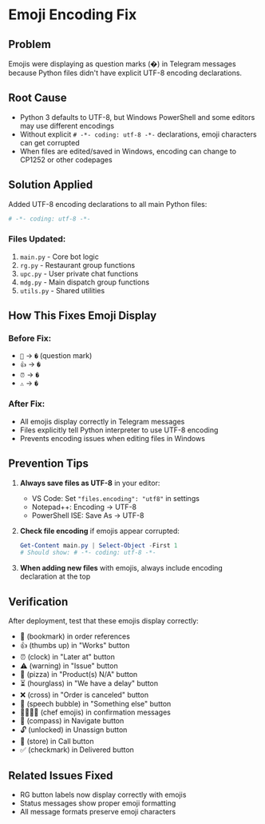 # Emoji Encoding Fix

## Problem
Emojis were displaying as question marks (�) in Telegram messages because Python files didn't have explicit UTF-8 encoding declarations.

## Root Cause
- Python 3 defaults to UTF-8, but Windows PowerShell and some editors may use different encodings
- Without explicit `# -*- coding: utf-8 -*-` declarations, emoji characters can get corrupted
- When files are edited/saved in Windows, encoding can change to CP1252 or other codepages

## Solution Applied
Added UTF-8 encoding declarations to all main Python files:

```python
# -*- coding: utf-8 -*-
```

### Files Updated:
1. `main.py` - Core bot logic
2. `rg.py` - Restaurant group functions
3. `upc.py` - User private chat functions
4. `mdg.py` - Main dispatch group functions
5. `utils.py` - Shared utilities

## How This Fixes Emoji Display

### Before Fix:
- `🔖` → `�` (question mark)
- `👍` → `�`
- `⏰` → `�`
- `⚠️` → `�`

### After Fix:
- All emojis display correctly in Telegram messages
- Files explicitly tell Python interpreter to use UTF-8 encoding
- Prevents encoding issues when editing files in Windows

## Prevention Tips

1. **Always save files as UTF-8** in your editor:
   - VS Code: Set `"files.encoding": "utf8"` in settings
   - Notepad++: Encoding → UTF-8
   - PowerShell ISE: Save As → UTF-8

2. **Check file encoding** if emojis appear corrupted:
   ```powershell
   Get-Content main.py | Select-Object -First 1
   # Should show: # -*- coding: utf-8 -*-
   ```

3. **When adding new files** with emojis, always include encoding declaration at the top

## Verification

After deployment, test that these emojis display correctly:
- 🔖 (bookmark) in order references
- 👍 (thumbs up) in "Works" button
- ⏰ (clock) in "Later at" button
- ⚠️ (warning) in "Issue" button
- 🍕 (pizza) in "Product(s) N/A" button
- ⏳ (hourglass) in "We have a delay" button
- ❌ (cross) in "Order is canceled" button
- 💬 (speech bubble) in "Something else" button
- 👩‍🍳👨‍🍳 (chef emojis) in confirmation messages
- 🧭 (compass) in Navigate button
- 🔓 (unlocked) in Unassign button
- 🏪 (store) in Call button
- ✅ (checkmark) in Delivered button

## Related Issues Fixed
- RG button labels now display correctly with emojis
- Status messages show proper emoji formatting
- All message formats preserve emoji characters

